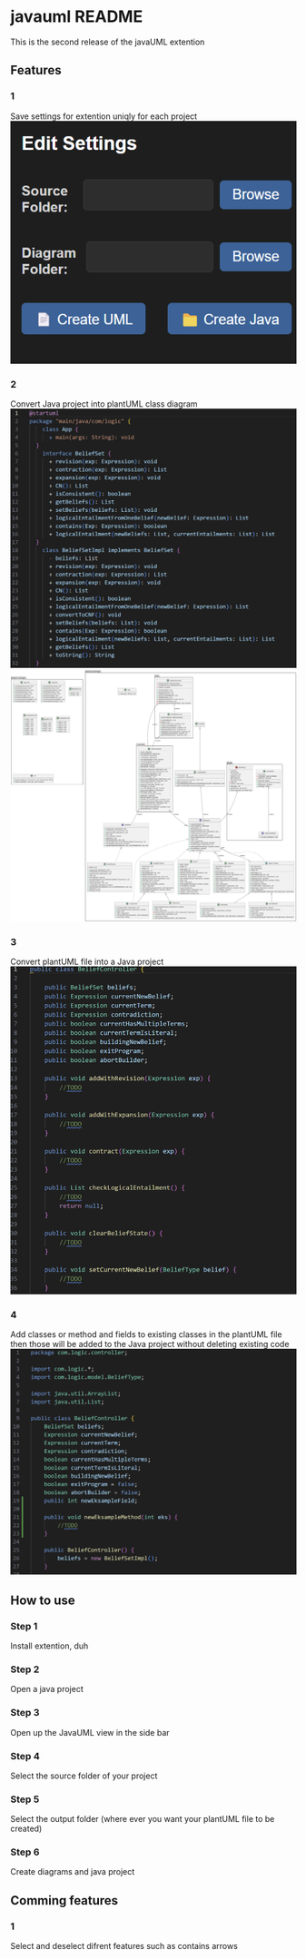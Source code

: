 # javauml README

This is the second release of the javaUML extention

## Features
### 1
Save settings for extention uniqly for each project
![UI](./images/UI.png)
### 2
Convert Java project into plantUML class diagram
![plantUML File](./images/plantUMLfile.png)
![Class Diagram](./images/diagram.png)
### 3 
Convert plantUML file into a Java project
![Java File](./images/JavaFile.png)
### 4
Add classes or method and fields to existing classes in the plantUML file then those will be added to the Java project without deleting existing code
![Updated Java](./images/updatedJavaFile.png)

## How to use
### Step 1
Install extention, duh
### Step 2
Open a java project
### Step 3
Open up the JavaUML view in the side bar
### Step 4
Select the source folder of your project
### Step 5
Select the output folder (where ever you want your plantUML file to be created)
### Step 6
Create diagrams and java project

## Comming features
### 1
Select and deselect difrent features such as contains arrows
